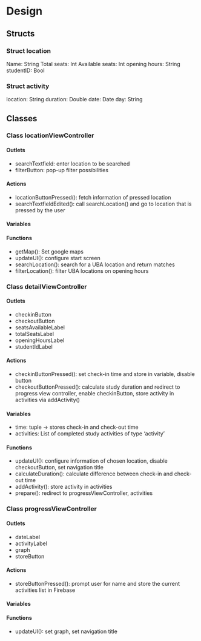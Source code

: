 # Design

## Structs

### Struct location
Name: String
Total seats: Int
Available seats: Int
opening hours: String
studentID: Bool

### Struct activity
location: String
duration: Double
date: Date
day: String

## Classes

### Class locationViewController

#### Outlets
* searchTextfield: enter location to be searched
* filterButton: pop-up filter possibilities
#### Actions
* locationButtonPressed(): fetch information of pressed location
* searchTextfieldEdited(): call searchLocation()  and go to location that is pressed by the user
#### Variables
#### Functions
* getMap(): Set google maps
* updateUI(): configure start screen 
* searchLocation(): search for a UBA location and return matches
* filterLocation(): filter UBA locations on opening hours

### Class detailViewController

#### Outlets
* checkinButton
* checkoutButton
* seatsAvailableLabel
* totalSeatsLabel
* openingHoursLabel
* studentIdLabel
#### Actions
* checkinButtonPressed(): set check-in time and store in variable, disable button
* checkoutButtonPressed(): calculate study duration and redirect to progress view controller, enable checkinButton, store activity in activities via addActivity()
#### Variables
* time: tuple → stores check-in and check-out time
* activities: List of completed study activities of type ‘activity’
#### Functions
* updateUI(): configure information of chosen location, disable checkoutButton, set navigation title
* calculateDuration(): calculate difference between check-in and check-out time
* addActivity(): store activity in activities
* prepare(): redirect to progressViewController, activities

### Class progressViewController

#### Outlets
* dateLabel
* activityLabel
* graph
* storeButton
#### Actions
* storeButtonPressed(): prompt user for name and store the current activities list in Firebase
#### Variables
#### Functions
* updateUI(): set graph, set navigation title
